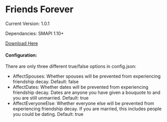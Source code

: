 ﻿# Friends Forever

Current Version: 1.0.1

Dependancies: SMAPI 1.10+

[Download Here](https://rd.nexusmods.com/stardewvalley/mods/1738)

#### Configuration:
There are only three different true/false options in config.json:

* AffectSpouses: Whether spouses will be prevented from experiencing friendship
decay. Default: false
* AffectDates: Whether dates will be prevented from experiencing friendship decay.
Dates are anyone you have given a bouquote to and you are still unmarried.
Default: true
* AffectEveryoneElse: Whether everyone else will be prevented from experiencing
friendship decay. If you are married, this includes people you could be dating.
Default: true
